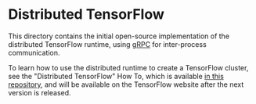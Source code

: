 # Distributed TensorFlow

This directory contains the initial open-source implementation of the
distributed TensorFlow runtime, using [gRPC](http://grpc.io) for inter-process
communication.

To learn how to use the distributed runtime to create a TensorFlow cluster,
see the "Distributed TensorFlow" How To, which is available [in this
repository](../../g3doc/how_tos/distributed/index.md), and will be available
on the TensorFlow website after the next version is released.
